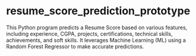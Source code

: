 # resume_score_prediction_prototype
This Python program predicts a Resume Score based on various features, including experience, CGPA, projects, certifications, technical skills, achievements, and soft skills. It leverages Machine Learning (ML) using a Random Forest Regressor to make accurate predictions.
